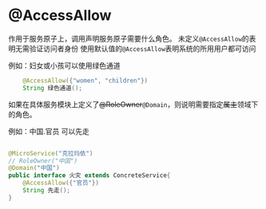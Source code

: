 # @AccessAllow

作用于服务原子上，调用声明服务原子需要什么角色。
未定义`@AccessAllow`的表明无需验证访问者身份
使用默认值的`@AccessAllow`表明系统的所用用户都可访问

例如：妇女或小孩可以使用绿色通道
```java
    @AccessAllow({"women", "children"})
    String 绿色通道();
```

如果在具体服务模块上定义了~~@RoleOwner~~`@Domain`，则说明需要指定~~属主~~领域下的角色。

例如：中国.官员 可以先走

```java

@MicroService("克拉玛依")
// RoleOwner("中国")
@Domain("中国")
public interface 火灾 extends ConcreteService{
    @AccessAllow({"官员"})
    String 先走();
}
```